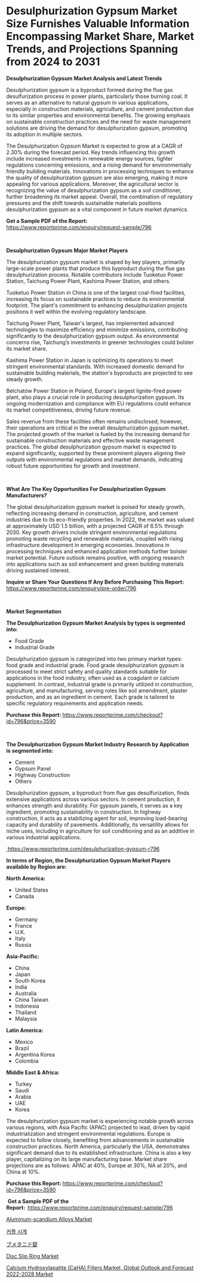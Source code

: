 <p><h1>Desulphurization Gypsum Market Size Furnishes Valuable Information Encompassing Market Share, Market Trends, and Projections Spanning from 2024 to 2031</h1></p><p><strong>Desulphurization Gypsum Market Analysis and Latest Trends</strong></p>
<p><p>Desulphurization gypsum is a byproduct formed during the flue gas desulfurization process in power plants, particularly those burning coal. It serves as an alternative to natural gypsum in various applications, especially in construction materials, agriculture, and cement production due to its similar properties and environmental benefits. The growing emphasis on sustainable construction practices and the need for waste management solutions are driving the demand for desulphurization gypsum, promoting its adoption in multiple sectors.</p><p>The Desulphurization Gypsum Market is expected to grow at a CAGR of 2.30% during the forecast period. Key trends influencing this growth include increased investments in renewable energy sources, tighter regulations concerning emissions, and a rising demand for environmentally friendly building materials. Innovations in processing techniques to enhance the quality of desulphurization gypsum are also emerging, making it more appealing for various applications. Moreover, the agricultural sector is recognizing the value of desulphurization gypsum as a soil conditioner, further broadening its market appeal. Overall, the combination of regulatory pressures and the shift towards sustainable materials positions desulphurization gypsum as a vital component in future market dynamics.</p></p>
<p><strong>Get a Sample PDF of the Report:&nbsp;</strong> <a href="https://www.reportprime.com/enquiry/request-sample/796">https://www.reportprime.com/enquiry/request-sample/796</a></p>
<p>&nbsp;</p>
<p><strong>Desulphurization Gypsum Major Market Players</strong></p>
<p><p>The desulphurization gypsum market is shaped by key players, primarily large-scale power plants that produce this byproduct during the flue gas desulphurization process. Notable contributors include Tuoketuo Power Station, Taichung Power Plant, Kashima Power Station, and others. </p><p>Tuoketuo Power Station in China is one of the largest coal-fired facilities, increasing its focus on sustainable practices to reduce its environmental footprint. The plant's commitment to enhancing desulphurization projects positions it well within the evolving regulatory landscape.</p><p>Taichung Power Plant, Taiwan's largest, has implemented advanced technologies to maximize efficiency and minimize emissions, contributing significantly to the desulphurization gypsum output. As environmental concerns rise, Taichung’s investments in greener technologies could bolster its market share.</p><p>Kashima Power Station in Japan is optimizing its operations to meet stringent environmental standards. With increased domestic demand for sustainable building materials, the station's byproducts are projected to see steady growth.</p><p>Belchatów Power Station in Poland, Europe's largest lignite-fired power plant, also plays a crucial role in producing desulphurization gypsum. Its ongoing modernization and compliance with EU regulations could enhance its market competitiveness, driving future revenue.</p><p>Sales revenue from these facilities often remains undisclosed; however, their operations are critical in the overall desulphurization gypsum market. The projected growth of the market is fueled by the increasing demand for sustainable construction materials and effective waste management practices. The global desulphurization gypsum market is expected to expand significantly, supported by these prominent players aligning their outputs with environmental regulations and market demands, indicating robust future opportunities for growth and investment.</p></p>
<p>&nbsp;</p>
<p><strong>What Are The Key Opportunities For Desulphurization Gypsum Manufacturers?</strong></p>
<p><p>The global desulphurization gypsum market is poised for steady growth, reflecting increasing demand in construction, agriculture, and cement industries due to its eco-friendly properties. In 2022, the market was valued at approximately USD 1.5 billion, with a projected CAGR of 6.5% through 2030. Key growth drivers include stringent environmental regulations promoting waste recycling and renewable materials, coupled with rising infrastructure development in emerging economies. Innovations in processing techniques and enhanced application methods further bolster market potential. Future outlook remains positive, with ongoing research into applications such as soil enhancement and green building materials driving sustained interest.</p></p>
<p><strong>Inquire or Share Your Questions If Any Before Purchasing This Report:</strong> <a href="https://www.reportprime.com/enquiry/pre-order/796">https://www.reportprime.com/enquiry/pre-order/796</a></p>
<p>&nbsp;</p>
<p><strong>Market Segmentation</strong></p>
<p><strong>The Desulphurization Gypsum Market Analysis by types is segmented into:</strong></p>
<p><ul><li>Food Grade</li><li>Industrial Grade</li></ul></p>
<p><p>Desulphurization gypsum is categorized into two primary market types: food grade and industrial grade. Food grade desulphurization gypsum is processed to meet strict safety and quality standards suitable for applications in the food industry, often used as a coagulant or calcium supplement. In contrast, industrial grade is primarily utilized in construction, agriculture, and manufacturing, serving roles like soil amendment, plaster production, and as an ingredient in cement. Each grade is tailored to specific regulatory requirements and application needs.</p></p>
<p><strong>Purchase this Report:&nbsp;</strong><a href="https://www.reportprime.com/checkout?id=796&price=3590">https://www.reportprime.com/checkout?id=796&price=3590</a></p>
<p>&nbsp;</p>
<p><strong>The Desulphurization Gypsum Market Industry Research by Application is segmented into:</strong></p>
<p><ul><li>Cement</li><li>Gypsum Panel</li><li>Highway Construction</li><li>Others</li></ul></p>
<p><p>Desulphurization gypsum, a byproduct from flue gas desulfurization, finds extensive applications across various sectors. In cement production, it enhances strength and durability. For gypsum panels, it serves as a key ingredient, promoting sustainability in construction. In highway construction, it acts as a stabilizing agent for soil, improving load-bearing capacity and durability of pavements. Additionally, its versatility allows for niche uses, including in agriculture for soil conditioning and as an additive in various industrial applications.</p></p>
<p><a href="https://www.reportprime.com/desulphurization-gypsum-r796">&nbsp;https://www.reportprime.com/desulphurization-gypsum-r796</a></p>
<p><strong>In terms of Region, the Desulphurization Gypsum Market Players available by Region are:</strong></p>
<p>
    <p> <strong> North America: </strong>
        <ul>
            <li>United States</li>
            <li>Canada</li>
        </ul>
        </p> 
    <p> <strong> Europe: </strong>
        <ul>
            <li>Germany</li>
            <li>France</li>
            <li>U.K.</li>
            <li>Italy</li>
            <li>Russia</li>
        </ul>
        </p> 
    <p> <strong> Asia-Pacific: </strong>
        <ul>
            <li>China</li>
            <li>Japan</li>
            <li>South Korea</li>
            <li>India</li>
            <li>Australia</li>
            <li>China Taiwan</li>
            <li>Indonesia</li>
            <li>Thailand</li>
            <li>Malaysia</li>
        </ul>
        </p> 
    <p> <strong> Latin America: </strong>
        <ul>
            <li>Mexico</li>
            <li>Brazil</li>
            <li>Argentina Korea</li>
            <li>Colombia</li>
        </ul>
        </p> 
    <p> <strong> Middle East & Africa: </strong>
        <ul>
            <li>Turkey</li>
            <li>Saudi</li>
            <li>Arabia</li>
            <li>UAE</li>
            <li>Korea</li>
        </ul>
    </p>
    </p>
<p><p>The desulphurization gypsum market is experiencing notable growth across various regions, with Asia Pacific (APAC) projected to lead, driven by rapid industrialization and stringent environmental regulations. Europe is expected to follow closely, benefiting from advancements in sustainable construction practices. North America, particularly the USA, demonstrates significant demand due to its established infrastructure. China is also a key player, capitalizing on its large manufacturing base. Market share projections are as follows: APAC at 40%, Europe at 30%, NA at 20%, and China at 10%.</p></p>
<p><strong>Purchase this Report: </strong><a href="https://www.reportprime.com/checkout?id=796&price=3590">https://www.reportprime.com/checkout?id=796&price=3590</a></p>
<p>&nbsp;<strong>Get a Sample PDF of the Report:&nbsp;&nbsp;</strong><a href="https://www.reportprime.com/enquiry/request-sample/796">https://www.reportprime.com/enquiry/request-sample/796</a></p>
<p><strong></strong></p>
<p><p><a href="https://issuu.com/reportprime-2/docs/aluminum-scandium-alloys-market-siz_e4c51972ed16a2">Aluminum-scandium Alloys Market</a></p><p><a href="https://medium.com/@kacrimipp/%EB%B6%80%EB%B6%80-%EC%8B%9C%EA%B3%84-%EC%8B%9C%EC%9E%A5-%ED%83%90%EC%83%89-2024%EB%85%84%EB%B6%80%ED%84%B0-2031%EB%85%84%EA%B9%8C%EC%A7%80%EC%9D%98-%EC%A0%84%EB%AC%B8%EA%B0%80-%EB%B6%84%EC%84%9D-%EB%B0%8F-%EC%8B%9C%EC%9E%A5-%EC%A0%84%EB%A7%9D-e56c89afef42">커플 시계</a></p><p><a href="https://medium.com/@tubbs463/%E3%83%96%E3%83%A1%E3%82%BF%E3%83%8B%E3%83%89%E9%8C%A0%E5%B8%82%E5%A0%B4%E3%81%AE%E3%83%88%E3%83%AC%E3%83%B3%E3%83%89-%E3%83%96%E3%83%A1%E3%82%BF%E3%83%8B%E3%83%89%E9%8C%A0%E5%B8%82%E5%A0%B4%E3%81%AE%E6%B4%9E%E5%AF%9F%E3%81%A8%E4%BA%88%E6%B8%AC%E5%88%86%E6%9E%90%E3%81%AB%E7%84%A6%E7%82%B9%E3%82%92%E5%BD%93%E3%81%A6%E3%82%8B-2024%E5%B9%B4-2031%E5%B9%B4-a4157f1204d1">ブメタニド錠</a></p><p><a href="https://medium.com/@gyuj5h/disc-slip-ring-market-overview-global-market-trends-and-future-prospects-from-2024-to-2031-53e152b76254">Disc Slip Ring Market</a></p><p><a href="https://www.linkedin.com/pulse/calcium-hydroxylapatite-caha-fillers-market-global-outlook-forecast-4opie?trackingId=nV5lKZanQPK3j9JSGA%2F8hw%3D%3D">Calcium Hydroxylapatite (CaHA) Fillers Market, Global Outlook and Forecast 2022-2028 Market</a></p></p>